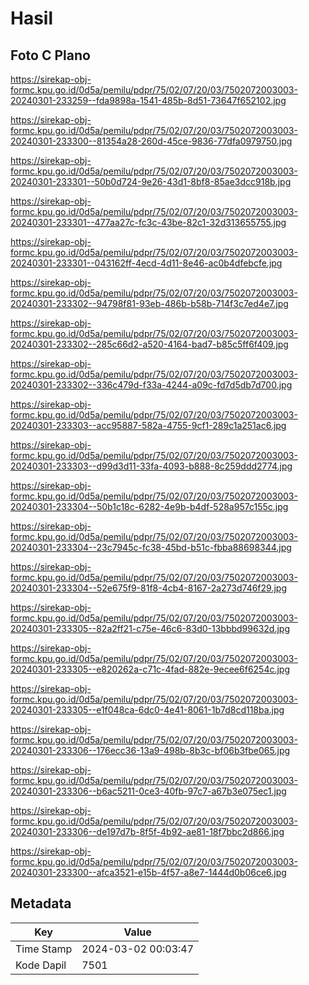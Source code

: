 # Hasil

## Foto C Plano

https://sirekap-obj-formc.kpu.go.id/0d5a/pemilu/pdpr/75/02/07/20/03/7502072003003-20240301-233259--fda9898a-1541-485b-8d51-73647f652102.jpg

https://sirekap-obj-formc.kpu.go.id/0d5a/pemilu/pdpr/75/02/07/20/03/7502072003003-20240301-233300--81354a28-260d-45ce-9836-77dfa0979750.jpg

https://sirekap-obj-formc.kpu.go.id/0d5a/pemilu/pdpr/75/02/07/20/03/7502072003003-20240301-233301--50b0d724-9e26-43d1-8bf8-85ae3dcc918b.jpg

https://sirekap-obj-formc.kpu.go.id/0d5a/pemilu/pdpr/75/02/07/20/03/7502072003003-20240301-233301--477aa27c-fc3c-43be-82c1-32d313655755.jpg

https://sirekap-obj-formc.kpu.go.id/0d5a/pemilu/pdpr/75/02/07/20/03/7502072003003-20240301-233301--043162ff-4ecd-4d11-8e46-ac0b4dfebcfe.jpg

https://sirekap-obj-formc.kpu.go.id/0d5a/pemilu/pdpr/75/02/07/20/03/7502072003003-20240301-233302--94798f81-93eb-486b-b58b-714f3c7ed4e7.jpg

https://sirekap-obj-formc.kpu.go.id/0d5a/pemilu/pdpr/75/02/07/20/03/7502072003003-20240301-233302--285c66d2-a520-4164-bad7-b85c5ff6f409.jpg

https://sirekap-obj-formc.kpu.go.id/0d5a/pemilu/pdpr/75/02/07/20/03/7502072003003-20240301-233302--336c479d-f33a-4244-a09c-fd7d5db7d700.jpg

https://sirekap-obj-formc.kpu.go.id/0d5a/pemilu/pdpr/75/02/07/20/03/7502072003003-20240301-233303--acc95887-582a-4755-9cf1-289c1a251ac6.jpg

https://sirekap-obj-formc.kpu.go.id/0d5a/pemilu/pdpr/75/02/07/20/03/7502072003003-20240301-233303--d99d3d11-33fa-4093-b888-8c259ddd2774.jpg

https://sirekap-obj-formc.kpu.go.id/0d5a/pemilu/pdpr/75/02/07/20/03/7502072003003-20240301-233304--50b1c18c-6282-4e9b-b4df-528a957c155c.jpg

https://sirekap-obj-formc.kpu.go.id/0d5a/pemilu/pdpr/75/02/07/20/03/7502072003003-20240301-233304--23c7945c-fc38-45bd-b51c-fbba88698344.jpg

https://sirekap-obj-formc.kpu.go.id/0d5a/pemilu/pdpr/75/02/07/20/03/7502072003003-20240301-233304--52e675f9-81f8-4cb4-8167-2a273d746f29.jpg

https://sirekap-obj-formc.kpu.go.id/0d5a/pemilu/pdpr/75/02/07/20/03/7502072003003-20240301-233305--82a2ff21-c75e-46c6-83d0-13bbbd99632d.jpg

https://sirekap-obj-formc.kpu.go.id/0d5a/pemilu/pdpr/75/02/07/20/03/7502072003003-20240301-233305--e820262a-c71c-4fad-882e-9ecee6f6254c.jpg

https://sirekap-obj-formc.kpu.go.id/0d5a/pemilu/pdpr/75/02/07/20/03/7502072003003-20240301-233305--e1f048ca-6dc0-4e41-8061-1b7d8cd118ba.jpg

https://sirekap-obj-formc.kpu.go.id/0d5a/pemilu/pdpr/75/02/07/20/03/7502072003003-20240301-233306--176ecc36-13a9-498b-8b3c-bf06b3fbe065.jpg

https://sirekap-obj-formc.kpu.go.id/0d5a/pemilu/pdpr/75/02/07/20/03/7502072003003-20240301-233306--b6ac5211-0ce3-40fb-97c7-a67b3e075ec1.jpg

https://sirekap-obj-formc.kpu.go.id/0d5a/pemilu/pdpr/75/02/07/20/03/7502072003003-20240301-233306--de197d7b-8f5f-4b92-ae81-18f7bbc2d866.jpg

https://sirekap-obj-formc.kpu.go.id/0d5a/pemilu/pdpr/75/02/07/20/03/7502072003003-20240301-233300--afca3521-e15b-4f57-a8e7-1444d0b06ce6.jpg


## Metadata

| Key        | Value               |
| ---------- | ------------------- |
| Time Stamp | 2024-03-02 00:03:47 |
| Kode Dapil | 7501                |



